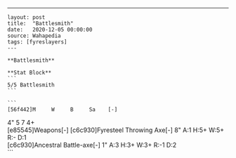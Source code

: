 ---
    layout: post
    title:  "Battlesmith"
    date:   2020-12-05 00:00:00
    source: Wahapedia
    tags: [fyreslayers]
    ---
    
    **Battlesmith**
    
    **Stat Block**
    ```
    5/5 Battlesmith
    ```
    
    ```
    [56f442]M     W     B     Sa    [-]
4"    5     7     4+    
[e85545]Weapons[-]
[c6c930]Fyresteel Throwing Axe[-]
8"     A:1    H:5+   W:5+   R:-    D:1   
[c6c930]Ancestral Battle-axe[-]
1"     A:3    H:3+   W:3+   R:-1   D:2   
    ```
    
    
    